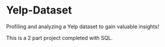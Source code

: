 # Yelp-Dataset
Profiling and analyzing a Yelp dataset to gain valuable insights!

This is a 2 part project completed with SQL.
